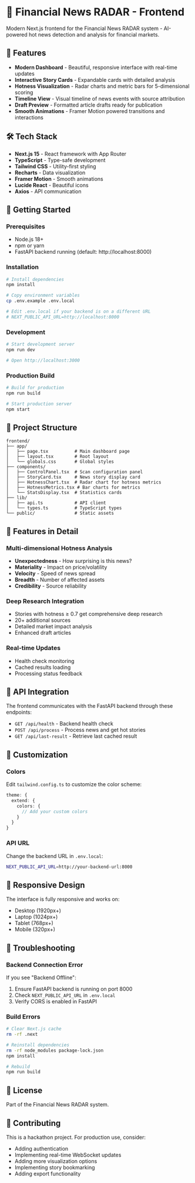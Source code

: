 # 📰 Financial News RADAR - Frontend

Modern Next.js frontend for the Financial News RADAR system - AI-powered hot news detection and analysis for financial markets.

## 🎨 Features

- **Modern Dashboard** - Beautiful, responsive interface with real-time updates
- **Interactive Story Cards** - Expandable cards with detailed analysis
- **Hotness Visualization** - Radar charts and metric bars for 5-dimensional scoring
- **Timeline View** - Visual timeline of news events with source attribution
- **Draft Preview** - Formatted article drafts ready for publication
- **Smooth Animations** - Framer Motion powered transitions and interactions

## 🛠️ Tech Stack

- **Next.js 15** - React framework with App Router
- **TypeScript** - Type-safe development
- **Tailwind CSS** - Utility-first styling
- **Recharts** - Data visualization
- **Framer Motion** - Smooth animations
- **Lucide React** - Beautiful icons
- **Axios** - API communication

## 🚀 Getting Started

### Prerequisites

- Node.js 18+ 
- npm or yarn
- FastAPI backend running (default: http://localhost:8000)

### Installation

```bash
# Install dependencies
npm install

# Copy environment variables
cp .env.example .env.local

# Edit .env.local if your backend is on a different URL
# NEXT_PUBLIC_API_URL=http://localhost:8000
```

### Development

```bash
# Start development server
npm run dev

# Open http://localhost:3000
```

### Production Build

```bash
# Build for production
npm run build

# Start production server
npm start
```

## 📁 Project Structure

```
frontend/
├── app/
│   ├── page.tsx          # Main dashboard page
│   ├── layout.tsx        # Root layout
│   └── globals.css       # Global styles
├── components/
│   ├── ControlPanel.tsx  # Scan configuration panel
│   ├── StoryCard.tsx     # News story display card
│   ├── HotnessChart.tsx  # Radar chart for hotness metrics
│   ├── HotnessMetrics.tsx # Bar charts for metrics
│   └── StatsDisplay.tsx  # Statistics cards
├── lib/
│   ├── api.ts            # API client
│   └── types.ts          # TypeScript types
└── public/               # Static assets
```

## 🎯 Features in Detail

### Multi-dimensional Hotness Analysis
- **Unexpectedness** - How surprising is this news?
- **Materiality** - Impact on price/volatility
- **Velocity** - Speed of news spread
- **Breadth** - Number of affected assets
- **Credibility** - Source reliability

### Deep Research Integration
- Stories with hotness ≥ 0.7 get comprehensive deep research
- 20+ additional sources
- Detailed market impact analysis
- Enhanced draft articles

### Real-time Updates
- Health check monitoring
- Cached results loading
- Processing status feedback

## 🔌 API Integration

The frontend communicates with the FastAPI backend through these endpoints:

- `GET /api/health` - Backend health check
- `POST /api/process` - Process news and get hot stories
- `GET /api/last-result` - Retrieve last cached result

## 🎨 Customization

### Colors

Edit `tailwind.config.ts` to customize the color scheme:

```typescript
theme: {
  extend: {
    colors: {
      // Add your custom colors
    }
  }
}
```

### API URL

Change the backend URL in `.env.local`:

```bash
NEXT_PUBLIC_API_URL=http://your-backend-url:8000
```

## 📱 Responsive Design

The interface is fully responsive and works on:
- Desktop (1920px+)
- Laptop (1024px+)
- Tablet (768px+)
- Mobile (320px+)

## 🐛 Troubleshooting

### Backend Connection Error

If you see "Backend Offline":
1. Ensure FastAPI backend is running on port 8000
2. Check `NEXT_PUBLIC_API_URL` in `.env.local`
3. Verify CORS is enabled in FastAPI

### Build Errors

```bash
# Clear Next.js cache
rm -rf .next

# Reinstall dependencies
rm -rf node_modules package-lock.json
npm install

# Rebuild
npm run build
```

## 📄 License

Part of the Financial News RADAR system.

## 🤝 Contributing

This is a hackathon project. For production use, consider:
- Adding authentication
- Implementing real-time WebSocket updates
- Adding more visualization options
- Implementing story bookmarking
- Adding export functionality
